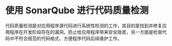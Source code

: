 # 使用 SonarQube 进行代码质量检测

代码质量检测是对应用程序源代码进行系统性检测的工作，其目的是找到并修复应用程序在开发阶段存在的漏洞，防止给应用程序带来安全隐患，另一方面是检查代码中不符合规范的代码格式，方便程序代码后续维护工作。